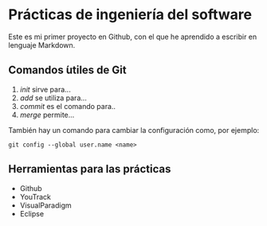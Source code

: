 # Prácticas de ingeniería del software
Este es mi primer proyecto en Github, con el que he aprendido a escribir en lenguaje Markdown.

## Comandos  ́utiles de Git
1. *init* sirve para...
2. *add* se utiliza para...
3. *commit* es el comando para..
4. *merge* permite...

También hay un comando para cambiar la configuración como, por ejemplo:
~~~
git config --global user.name <name>
~~~

## Herramientas para las prácticas
* Github
* YouTrack
* VisualParadigm
* Eclipse

